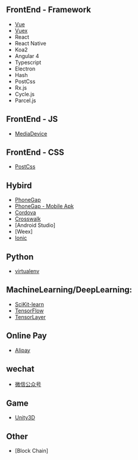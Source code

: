 ## FrontEnd - Framework
- [Vue](https://cn.vuejs.org/)
- [Vuex](https://vuex.vuejs.org/zh-cn/state.html)
- React
- React Native
- Koa2
- Angular 4
- Typescript
- Electron
- Hash
- PostCss
- Rx.js
- Cycle.js
- Parcel.js

## FrontEnd - JS
- [MediaDevice](https://developer.mozilla.org/en-US/docs/Web/API/MediaDevices)

## FrontEnd - CSS
- [PostCss]()

## Hybird
- [PhoneGap](http://docs.phonegap.com/getting-started/)
- [PhoneGap - Mobile Apk](https://github.com/phonegap/phonegap-app-developer/tree/master/resources/release)
- [Cordova](http://cordova.axuer.com/)
- [Crosswalk](https://crosswalk-project.org/documentation/cordova.html)
- [Android Studio]
- [Weex]
- [Ionic](https://ionicframework.com/)

## Python
- [virtualenv](https://virtualenv.pypa.io/en/stable/)

## MachineLearning/DeepLearning:
- [SciKit-learn](http://scikit-learn.org/stable/)
- [TensorFlow](http://wiki.jikexueyuan.com/project/tensorflow-zh/)
- [TensorLayer](http://tensorlayercn.readthedocs.io/zh/latest/)

## Online Pay
- [Alipay](https://docs.open.alipay.com/200/)

## wechat
- [微信公众号](https://mp.weixin.qq.com/wiki?t=resource/res_main&id=mp1445241432)

## Game
- [Unity3D](https://unity3d.com/)

## Other
- [Block Chain]
